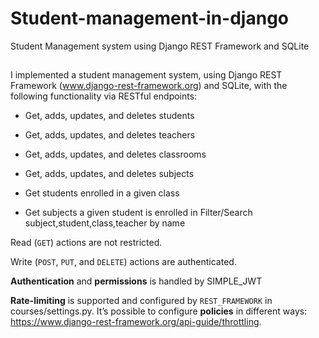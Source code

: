 # Student-management-in-django

Student Management system using Django REST Framework and SQLite

##

I implemented a student management system, using Django REST Framework (www.django-rest-framework.org) and SQLite, with the following functionality via RESTful endpoints:

- Get, adds, updates, and deletes students
- Get, adds, updates, and deletes teachers
- Get, adds, updates, and deletes classrooms
- Get, adds, updates, and deletes subjects
- Get students enrolled in a given class

- Get subjects a given student is enrolled in Filter/Search subject,student,class,teacher by name

Read (`GET`) actions are not restricted.

Write (`POST`, `PUT`, and `DELETE`) actions are authenticated.

**Authentication** and **permissions** is handled by SIMPLE_JWT

**Rate-limiting** is supported and configured by `REST_FRAMEWORK` in courses/settings.py.
It’s possible to configure **policies** in different ways:
https://www.django-rest-framework.org/api-guide/throttling.
